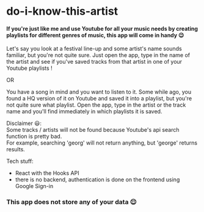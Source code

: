 # do-i-know-this-artist

#### If you're just like me and use Youtube for all your music needs by creating playlists for different genres of music, this app will come in handy :wink:

Let's say you look at a festival line-up and some artist's name sounds familiar, but you're not quite sure. Just open the app, type in the name of the artist and see if you've saved tracks from that artist in one of your Youtube playlists !

OR

You have a song in mind and you want to listen to it. Some while ago, you found a HQ version of it on Youtube and saved it into a playlist, but you're not quite sure what playlist. Open the app, type in the artist or the track name and you'll find immediately in which playlists it is saved.


Disclaimer :smiley::   
Some tracks / artists will not be found because Youtube's api search function is pretty bad.  
For example, searching 'georg' will not return anything, but 'george' returns results.

Tech stuff:  
- React with the Hooks API
- there is no backend, authentication is done on the frontend using Google Sign-in

### This app does not store any of your data :relieved:

